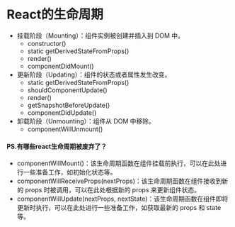 # React的生命周期

- 挂载阶段（Mounting）：组件实例被创建并插入到 DOM 中。
  - constructor()
  - static getDerivedStateFromProps()
  - render()
  - componentDidMount()
- 更新阶段（Updating）：组件的状态或者属性发生改变。
  - static getDerivedStateFromProps()
  - shouldComponentUpdate()
  - render()
  - getSnapshotBeforeUpdate()
  - componentDidUpdate()
- 卸载阶段（Unmounting）：组件从 DOM 中移除。
  - componentWillUnmount()



#### PS.有哪些react生命周期被废弃了？

- componentWillMount()：该生命周期函数在组件挂载前执行，可以在此处进行一些准备工作，如初始化状态等。
- componentWillReceiveProps(nextProps)：该生命周期函数在组件接收到新的 props 时被调用，可以在此处根据新的 props 来更新组件状态。
- componentWillUpdate(nextProps, nextState)：该生命周期函数在组件即将更新时执行，可以在此处进行一些准备工作，如获取最新的 props 和 state 等。